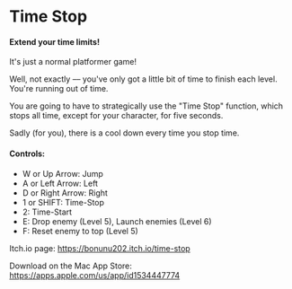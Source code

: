 # Time Stop
#### Extend your time limits!
It's just a normal platformer game!

Well, not exactly –– you've only got a little bit of time to finish each level. You're running out of time.

You are going to have to strategically use the "Time Stop" function, which stops all time, except for your character, for five seconds.

Sadly (for you), there is a cool down every time you stop time. 

#### Controls:
- W or Up Arrow: Jump
- A or Left Arrow: Left
- D or Right Arrow: Right
- 1 or SHIFT: Time-Stop
- 2: Time-Start
- E: Drop enemy (Level 5), Launch enemies (Level 6)
- F: Reset enemy to top (Level 5)
 
 Itch.io page: https://bonunu202.itch.io/time-stop
 
 Download on the Mac App Store: https://apps.apple.com/us/app/id1534447774
